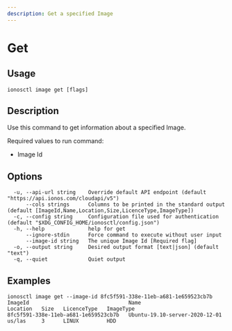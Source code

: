 ```yaml
---
description: Get a specified Image
---
```


# Get

## Usage

```text
ionosctl image get [flags]
```

## Description

Use this command to get information about a specified Image.

Required values to run command:

* Image Id

## Options

```text
  -u, --api-url string    Override default API endpoint (default "https://api.ionos.com/cloudapi/v5")
      --cols strings      Columns to be printed in the standard output (default [ImageId,Name,Location,Size,LicenceType,ImageType])
  -c, --config string     Configuration file used for authentication (default "$XDG_CONFIG_HOME/ionosctl/config.json")
  -h, --help              help for get
      --ignore-stdin      Force command to execute without user input
      --image-id string   The unique Image Id [Required flag]
  -o, --output string     Desired output format [text|json] (default "text")
  -q, --quiet             Quiet output
```

## Examples

```text
ionosctl image get --image-id 8fc5f591-338e-11eb-a681-1e659523cb7b 
ImageId                                Name                             Location   Size   LicenceType   ImageType
8fc5f591-338e-11eb-a681-1e659523cb7b   Ubuntu-19.10-server-2020-12-01   us/las     3      LINUX         HDD
```

